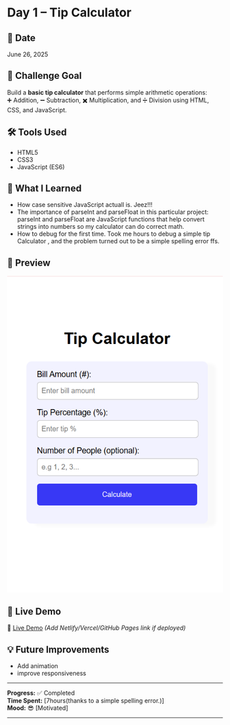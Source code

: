 # Day 1 – Tip Calculator

## 📅 Date
June 26, 2025

## 📌 Challenge Goal

Build a **basic tip calculator** that performs simple arithmetic operations:  
➕ Addition, ➖ Subtraction, ✖️ Multiplication, and ➗ Division using HTML, CSS, and JavaScript.

## 🛠️ Tools Used

- HTML5  
- CSS3  
- JavaScript (ES6)

## 🎯 What I Learned

- How case sensitive JavaScript actuall is. Jeez!!!
- The importance of parseInt and parseFloat in this particular project: parseInt and parseFloat are JavaScript functions that help convert strings into numbers so my calculator can do correct math.
- How to debug for the first time. Took me hours to debug a simple tip Calculator , and the problem turned out to be a simple spelling error ffs.

## 📸 Preview

![ Tip calculator Screenshot](./screenshot.png)  

## 🚀 Live Demo

🔗 [Live Demo](#) *(Add Netlify/Vercel/GitHub Pages link if deployed)*



## 💡 Future Improvements

- Add animation
- improve responsiveness

---

**Progress:** ✅ Completed  
**Time Spent:** [7hours(thanks to a simple spelling error.)]  
**Mood:** 😎 [Motivated]

---


